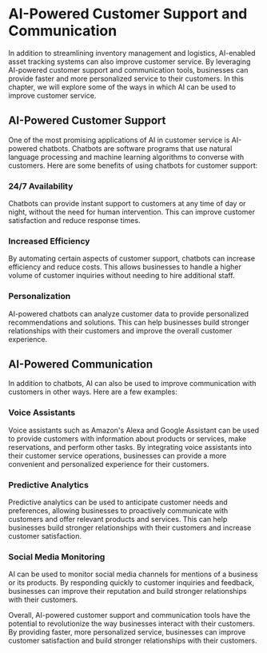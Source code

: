 AI-Powered Customer Support and Communication
============================================================================================

In addition to streamlining inventory management and logistics, AI-enabled asset tracking systems can also improve customer service. By leveraging AI-powered customer support and communication tools, businesses can provide faster and more personalized service to their customers. In this chapter, we will explore some of the ways in which AI can be used to improve customer service.

AI-Powered Customer Support
---------------------------

One of the most promising applications of AI in customer service is AI-powered chatbots. Chatbots are software programs that use natural language processing and machine learning algorithms to converse with customers. Here are some benefits of using chatbots for customer support:

### 24/7 Availability

Chatbots can provide instant support to customers at any time of day or night, without the need for human intervention. This can improve customer satisfaction and reduce response times.

### Increased Efficiency

By automating certain aspects of customer support, chatbots can increase efficiency and reduce costs. This allows businesses to handle a higher volume of customer inquiries without needing to hire additional staff.

### Personalization

AI-powered chatbots can analyze customer data to provide personalized recommendations and solutions. This can help businesses build stronger relationships with their customers and improve the overall customer experience.

AI-Powered Communication
------------------------

In addition to chatbots, AI can also be used to improve communication with customers in other ways. Here are a few examples:

### Voice Assistants

Voice assistants such as Amazon's Alexa and Google Assistant can be used to provide customers with information about products or services, make reservations, and perform other tasks. By integrating voice assistants into their customer service operations, businesses can provide a more convenient and personalized experience for their customers.

### Predictive Analytics

Predictive analytics can be used to anticipate customer needs and preferences, allowing businesses to proactively communicate with customers and offer relevant products and services. This can help businesses build stronger relationships with their customers and increase customer satisfaction.

### Social Media Monitoring

AI can be used to monitor social media channels for mentions of a business or its products. By responding quickly to customer inquiries and feedback, businesses can improve their reputation and build stronger relationships with their customers.

Overall, AI-powered customer support and communication tools have the potential to revolutionize the way businesses interact with their customers. By providing faster, more personalized service, businesses can improve customer satisfaction and build stronger relationships with their customers.
